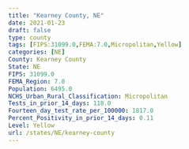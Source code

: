 ```yaml
---
title: "Kearney County, NE"
date: 2021-01-23
draft: false
type: county
tags: [FIPS:31099.0,FEMA:7.0,Micropolitan,Yellow]
categories: [NE]
County: Kearney County
State: NE
FIPS: 31099.0
FEMA_Region: 7.0
Population: 6495.0
NCHS_Urban_Rural_Classification: Micropolitan
Tests_in_prior_14_days: 118.0
Fourteen_day_test_rate_per_100000: 1817.0
Percent_Positivity_in_prior_14_days: 0.11
Level: Yellow
url: /states/NE/kearney-county
---
```



